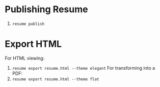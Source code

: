 # Publishing Resume

1. `resume publish`

# Export HTML

For HTML viewing:
1. `resume export resume.html --theme elegant`
For transforming into a PDF:
2. `resume export resume.html --theme flat`



